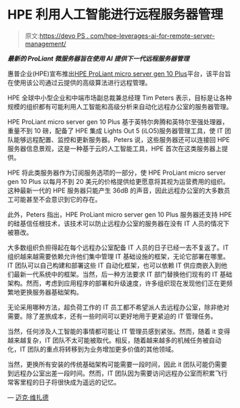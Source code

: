 # HPE 利用人工智能进行远程服务器管理

> 原文:[https://devo PS . com/hpe-leverages-ai-for-remote-server-management/](https://devops.com/hpe-leverages-ai-for-remote-server-management/)

***最新的 ProLiant 微服务器旨在使用 AI 提供下一代远程服务器管理***

惠普企业(HPE)宣布推出[HPE ProLiant micro server gen 10 Plus](https://www.hpe.com/us/en/newsroom/press-release/2020/03/hpe-powers-small-businesses-and-remote-office-locations-with-monthly-subscription-for-secure-easy-to-use-it-solutions.html)平台，该平台旨在使用该公司通过云提供的高级算法进行远程管理。

HPE 全球中小型企业和中端市场副总裁兼总经理 Tim Peters 表示，目标是让各种规模的组织都有可能利用人工智能和高级分析来自动化远程办公室的服务器管理。

HPE ProLiant micro server gen 10 Plus 基于英特尔奔腾和英特尔至强处理器，重量不到 10 磅，配备了 HPE 集成 Lights Out 5 (iLO5)服务器管理工具，使 IT 团队能够远程配置、监控和更新服务器。Peters 说，这些服务器还可以连接回 HPE 服务器信息景观，这是一种基于云的人工智能工具，HPE 首次在这类服务器上提供。

HPE 将此类服务器作为订阅服务选项的一部分，使 HPE ProLiant micro server gen 10 Plus 以每月不到 20 美元的价格提供给更愿意将其视为运营费用的组织。这种最新一代的 HPE 服务器只能产生 36dB 的声音，因此远程办公室的大多数员工可能甚至不会意识到它的存在。

此外，Peters 指出，HPE ProLiant micro server gen 10 Plus 服务器还支持 HPE 的硅基信任根技术，该技术可以防止远程办公室的服务器在没有 IT 人员的情况下被篡改。

大多数组织负担得起在每个远程办公室配备 IT 人员的日子已经一去不复返了。IT 组织越来越需要依赖允许他们集中管理 IT 基础设施的框架，无论它部署在哪里。IT 团队可以自己构建和部署这些 IT 自动化框架，也可以依赖 IT 供应商嵌入到他们最新一代系统中的框架。当然，后一种方法要求 IT 部门替换他们现有的 IT 基础架构。然而，考虑到应用程序的部署和升级速度，许多组织现在发现他们正在更频繁地更换服务器基础架构。

无论采用哪种方法，超负荷工作的 IT 员工都不希望派人去远程办公室，除非绝对需要。除了差旅成本，还有一些时间可以更好地用于更紧迫的 IT 管理任务。

当然，任何涉及人工智能的事情都可能让 IT 管理员感到紧张。然而，随着 it 变得越来越复杂，IT 团队不太可能被取代。相反，随着越来越多的机械任务被自动化，IT 团队的重点将转移到为业务增加更多价值的其他领域。

当然，更换所有安装的传统基础架构可能需要一段时间，因此 it 团队可能仍需要到远程办公室出差一段时间。然而，IT 团队因为需要访问远程办公室而积累飞行常客里程的日子将很快成为遥远的记忆。

— [迈克·维扎德](https://devops.com/author/mike-vizard/)